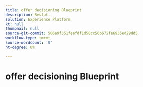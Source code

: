 ```yaml
---
title: offer decisioning Blueprint
description: Beslut.
solution: Experience Platform
kt: null
thumbnail: null
source-git-commit: 506a9f351feefdf1d58cc56b672fe6935ed29dd5
workflow-type: tm+mt
source-wordcount: '0'
ht-degree: 0%

---
```


# offer decisioning Blueprint

